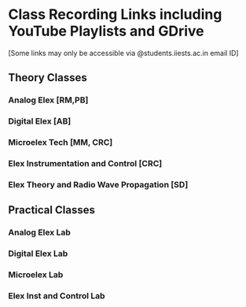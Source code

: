 # Class Recording Links including YouTube Playlists and GDrive 

[Some links may only be accessible via @students.iiests.ac.in email ID]

## Theory Classes

### Analog Elex [RM,PB]

### Digital Elex [AB]

### Microelex Tech [MM, CRC]

### Elex Instrumentation and Control [CRC]

### Elex Theory and Radio Wave Propagation [SD]

## Practical Classes

### Analog Elex Lab

### Digital Elex Lab

### Microelex Lab

### Elex Inst and Control Lab
